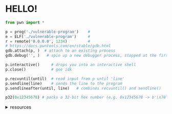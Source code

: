 # HELLO!

<!-- <details markdown=1>
<summary>installation</summary> -->

```python
from pwn import *

p = prog('./vulnerable-program')    # 
e = ELF('./vulnerable-program')     # 
r = remote('0.0.0.0', 1234)         # 
# https://docs.pwntools.com/en/stable/gdb.html
gdb.attach(p, )  # attach to an existing process
gdb.debug('', )   # spin up a new debugger process, stopped at the first instruction
```

```python
p.interactive()     # drops you into an interactive shell
p.close()           # gee idk
```

```python
p.recvuntil(until)  # read input from p until 'line'
p.sendline(line)    # sends the line to the program
p.sendlineafter(until, line)   # combines recvuntil() and sendline()
```

```python
p32(0x12345678) # packs a 32-bit hex number (e.g. 0x12345678 -> b'\x78\x56\x34\x12')
```

<!-- </details> -->

<details>
<summary>resources</summary>
<a href="/6447/resources/pwntools"></a>
<a href="/6447/resources/pwndbg"></a>
<a href="/6447/resources/binary-ninja"></a>
<a href="/6447/resources/ida"></a>
<a href="/6447/resources/template"></a>
</details>